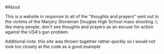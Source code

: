 #About

This is a website in response to all of the "thoughts and prayers" sent out to the victims of the Marjory Stoneman Douglas High School mass shooting.
I, like many people, don't see thoughts and prayers as an excuse for action against the USA's gun problem.

Additional note: this site was thrown together rather quickly so I would not look too closely at the code as a good example